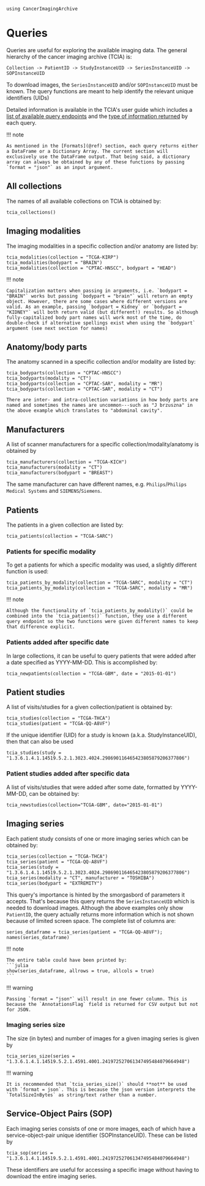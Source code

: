 ```@setup ex
using CancerImagingArchive
```

# Queries

Queries are useful for exploring the available imaging data.
The general hierarchy of the cancer imaging archive (TCIA) is:
```
Collection -> PatientID -> StudyInstanceUID -> SeriesInstanceUID -> SOPInstanceUID
```
To download images, the `SeriesInstanceUID` and/or `SOPInstanceUID` must be known.
The query functions are meant to help identify the relevant unique identifiers (UIDs)

Detailed information is available in the TCIA's user guide which includes a [list of available query endpoints](https://wiki.cancerimagingarchive.net/display/Public/TCIA+Programmatic+Interface+%28REST+API%29+Usage+Guide) and the [type of information returned](https://wiki.cancerimagingarchive.net/display/Public/TCIA+API+Return+Values) by each query.

!!! note

    As mentioned in the [Formats](@ref) section, each query returns either a DataFrame or a Dictionary Array. The current section will exclusively use the DataFrame output. That being said, a dictionary array can always be obtained by any of these functions by passing `format = "json"` as an input argument.

## All collections

The names of all available collections on TCIA is obtained by:
```@repl ex
tcia_collections()
```

## Imaging modalities

The imaging modalities in a specific collection and/or anatomy are listed by:
```@repl ex
tcia_modalities(collection = "TCGA-KIRP")
tcia_modalities(bodypart = "BRAIN")
tcia_modalities(collection = "CPTAC-HNSCC", bodypart = "HEAD")
```

!!! note

    Capitalization matters when passing in arguments, i.e. `bodypart = "BRAIN"` works but passing `bodypart = "brain"` will return an empty object. However, there are some cases where different versions are valid. As an example, passing `bodypart = Kidney` or `bodypart = "KIDNEY"` will both return valid (but different!) results. So although fully-capitalized body part names will work most of the time, do double-check if alternative spellings exist when using the `bodypart` argument (see next section for names)

## Anatomy/body parts

The anatomy scanned in a specific collection and/or modality are listed by:
```@repl ex
tcia_bodyparts(collection = "CPTAC-HNSCC")
tcia_bodyparts(modality = "CT")
tcia_bodyparts(collection = "CPTAC-SAR", modality = "MR")
tcia_bodyparts(collection = "CPTAC-SAR", modality = "CT")
```

    There are inter- and intra-collection variations in how body parts are named and sometimes the names are uncommon---such as "J brzuszna" in the above example which translates to "abdominal cavity".

## Manufacturers

A list of scanner manufacturers for a specific collection/modality/anatomy is obtained by
```@repl ex
tcia_manufacturers(collection = "TCGA-KICH")
tcia_manufacturers(modality = "CT")
tcia_manufacturers(bodypart = "BREAST")
```
The same manufacturer can have different names, e.g. `Philips`/`Philips Medical Systems` and `SIEMENS`/`Siemens`.

## Patients

The patients in a given collection are listed by:
```@repl ex
tcia_patients(collection = "TCGA-SARC")
```

### Patients for specific modality

To get a patients for which a specific modality was used, a slightly different function is used:
```@repl ex
tcia_patients_by_modality(collection = "TCGA-SARC", modality = "CT")
tcia_patients_by_modality(collection = "TCGA-SARC", modality = "MR")
```

!!! note

    Although the functionality of `tcia_patients_by_modality()` could be combined into the `tcia_patients()` function, they use a different query endpoint so the two functions were given different names to keep that difference explicit.

### Patients added after specific date

In large collections, it can be useful to query patients that were added after a date specified as YYYY-MM-DD.
This is accomplished by:
```@repl ex
tcia_newpatients(collection = "TCGA-GBM", date = "2015-01-01")
```

## Patient studies

A list of visits/studies for a given collection/patient is obtained by:
```@repl ex
tcia_studies(collection = "TCGA-THCA")
tcia_studies(patient = "TCGA-QQ-A8VF")
```

If the unique identifier (UID) for a study is known (a.k.a. StudyInstanceUID), then that can also be used
```@repl ex
tcia_studies(study = "1.3.6.1.4.1.14519.5.2.1.3023.4024.298690116465423805879206377806")
```

### Patient studies added after specific data

A list of visits/studies that were added after some date, formatted by YYYY-MM-DD, can be obtained by:
```@repl ex
tcia_newstudies(collection="TCGA-GBM", date="2015-01-01")
```

## Imaging series

Each patient study consists of one or more imaging series which can be obtained by:
```@repl ex
tcia_series(collection = "TCGA-THCA")
tcia_series(patient = "TCGA-QQ-A8VF")
tcia_series(study = "1.3.6.1.4.1.14519.5.2.1.3023.4024.298690116465423805879206377806")
tcia_series(modality = "CT", manufacturer = "TOSHIBA")
tcia_series(bodypart = "EXTREMITY")
```
This query's importance is hinted by the smorgasbord of parameters it accepts. 
That's because this query returns the `SeriesInstanceUID` which is needed to download images.
Although the above examples only show `PatientID`, the query actually returns more information which is not shown because of limited screen space. 
The complete list of columns are:
```@repl ex
series_dataframe = tcia_series(patient = "TCGA-QQ-A8VF");
names(series_dataframe)
```

!!! note

    The entire table could have been printed by:
    ```julia
    show(series_dataframe, allrows = true, allcols = true)
    ```

!!! warning

    Passing `format = "json"` will result in one fewer column. This is because the `AnnotationsFlag` field is returned for CSV output but not for JSON. 

### Imaging series size

The size (in bytes) and number of images for a given imaging series is given by
```@repl ex
tcia_series_size(series = "1.3.6.1.4.1.14519.5.2.1.4591.4001.241972527061347495484079664948")
```

!!! warning

    It is recommended that `tcia_series_size()` should **not** be used with `format = json`. This is because the json version interprets the `TotalSizeInBytes` as string/text rather than a number.

## Service-Object Pairs (SOP)

Each imaging series consists of one or more images, each of which have a service-object-pair unique identifier (SOPInstanceUID).
These can be listed by
```@repl ex
tcia_sop(series = "1.3.6.1.4.1.14519.5.2.1.4591.4001.241972527061347495484079664948")
```
These identifiers are useful for accessing a specific image without having to download the entire imaging series.
